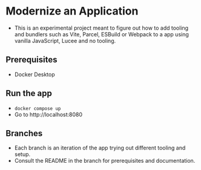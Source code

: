 # Modernize an Application

- This is an experimental project meant to figure out how to add tooling and bundlers such as Vite, Parcel, ESBuild or Webpack to a app using vanilla JavaScript, Lucee and no tooling.

## Prerequisites

- Docker Desktop

## Run the app

- `docker compose up`
- Go to http://localhost:8080

## Branches

- Each branch is an iteration of the app trying out different tooling and setup. 
- Consult the README in the branch for prerequisites and documentation.
